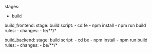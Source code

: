 stages:
  - build

build_frontend:
  stage: build
  script:
    - cd fe
    - npm install
    - npm run build
  rules:
    - changes:
        - fe/**/*

build_backend:
  stage: build
  script:
    - cd be
    - npm install
    - npm run build
  rules:
    - changes:
        - be/**/*
